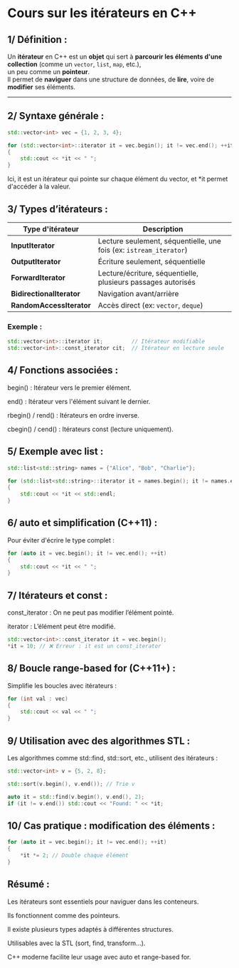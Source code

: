 # Cours sur les itérateurs en C++

## 1/ Définition :
Un **itérateur** en C++ est un **objet** qui sert à **parcourir les éléments d'une collection** (comme un `vector`, `list`, `map`, etc.),  
un peu comme un **pointeur**.  
Il permet de **naviguer** dans une structure de données, de **lire**, voire de **modifier** ses éléments.

---

## 2/ Syntaxe générale :

```cpp
std::vector<int> vec = {1, 2, 3, 4};

for (std::vector<int>::iterator it = vec.begin(); it != vec.end(); ++it) 
{
    std::cout << *it << " ";
}
```

Ici, it est un itérateur qui pointe sur chaque élément du vector, et *it permet d'accéder à la valeur.

## 3/ Types d’itérateurs :

| Type d'itérateur         | Description                                                         |
|--------------------------|---------------------------------------------------------------------|
| **InputIterator**        | Lecture seulement, séquentielle, une fois (ex: `istream_iterator`)  |
| **OutputIterator**       | Écriture seulement, séquentielle                                    |
| **ForwardIterator**      | Lecture/écriture, séquentielle, plusieurs passages autorisés        |
| **BidirectionalIterator**| Navigation avant/arrière                                            |
| **RandomAccessIterator** | Accès direct (ex: `vector`, `deque`)                                |


### Exemple :

```cpp
std::vector<int>::iterator it;         // Itérateur modifiable
std::vector<int>::const_iterator cit;  // Itérateur en lecture seule
```

## 4/ Fonctions associées :

begin() : Itérateur vers le premier élément.

end() : Itérateur vers l'élément suivant le dernier.

rbegin() / rend() : Itérateurs en ordre inverse.

cbegin() / cend() : Itérateurs const (lecture uniquement).

## 5/ Exemple avec list :

```cpp
std::list<std::string> names = {"Alice", "Bob", "Charlie"};

for (std::list<std::string>::iterator it = names.begin(); it != names.end(); ++it) 
{
    std::cout << *it << std::endl;
}
```

## 6/ auto et simplification (C++11) :

Pour éviter d'écrire le type complet :

```cpp
for (auto it = vec.begin(); it != vec.end(); ++it) 
{
    std::cout << *it << " ";
}
```

## 7/ Itérateurs et const :

const_iterator : On ne peut pas modifier l’élément pointé.

iterator : L’élément peut être modifié.

```cpp
std::vector<int>::const_iterator it = vec.begin();
*it = 10; // ❌ Erreur : it est un const_iterator
```

## 8/ Boucle range-based for (C++11+) :

Simplifie les boucles avec itérateurs :

```cpp
for (int val : vec) 
{
    std::cout << val << " ";
}
```

## 9/ Utilisation avec des algorithmes STL :

Les algorithmes comme std::find, std::sort, etc., utilisent des itérateurs :

```cpp
std::vector<int> v = {5, 2, 8};

std::sort(v.begin(), v.end()); // Trie v

auto it = std::find(v.begin(), v.end(), 2);
if (it != v.end()) std::cout << "Found: " << *it;
```

## 10/ Cas pratique : modification des éléments :

```cpp
for (auto it = vec.begin(); it != vec.end(); ++it) 
{
    *it *= 2; // Double chaque élément
}
```

## Résumé :

Les itérateurs sont essentiels pour naviguer dans les conteneurs.

Ils fonctionnent comme des pointeurs.

Il existe plusieurs types adaptés à différentes structures.

Utilisables avec la STL (sort, find, transform...).

C++ moderne facilite leur usage avec auto et range-based for.